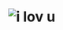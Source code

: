 # ![i lov u](https://readme-typing-svg.herokuapp.com?color=F11011&size=30&center=true&multiline=true&lines=i+lov+u)
